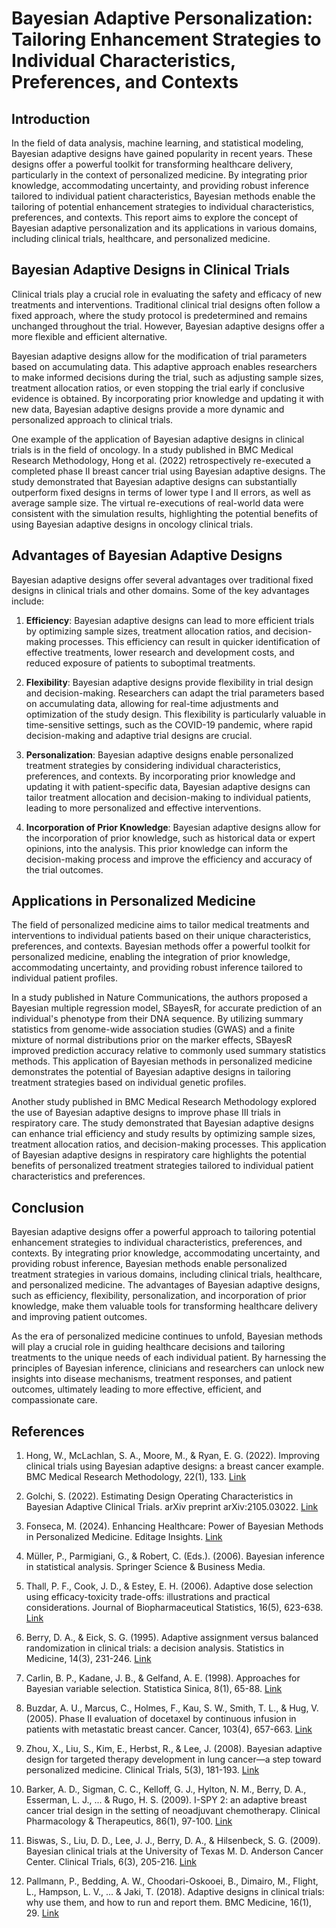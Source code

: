 # Bayesian Adaptive Personalization: Tailoring Enhancement Strategies to Individual Characteristics, Preferences, and Contexts

## Introduction

In the field of data analysis, machine learning, and statistical modeling, Bayesian adaptive designs have gained popularity in recent years. These designs offer a powerful toolkit for transforming healthcare delivery, particularly in the context of personalized medicine. By integrating prior knowledge, accommodating uncertainty, and providing robust inference tailored to individual patient characteristics, Bayesian methods enable the tailoring of potential enhancement strategies to individual characteristics, preferences, and contexts. This report aims to explore the concept of Bayesian adaptive personalization and its applications in various domains, including clinical trials, healthcare, and personalized medicine.

## Bayesian Adaptive Designs in Clinical Trials

Clinical trials play a crucial role in evaluating the safety and efficacy of new treatments and interventions. Traditional clinical trial designs often follow a fixed approach, where the study protocol is predetermined and remains unchanged throughout the trial. However, Bayesian adaptive designs offer a more flexible and efficient alternative.

Bayesian adaptive designs allow for the modification of trial parameters based on accumulating data. This adaptive approach enables researchers to make informed decisions during the trial, such as adjusting sample sizes, treatment allocation ratios, or even stopping the trial early if conclusive evidence is obtained. By incorporating prior knowledge and updating it with new data, Bayesian adaptive designs provide a more dynamic and personalized approach to clinical trials.

One example of the application of Bayesian adaptive designs in clinical trials is in the field of oncology. In a study published in BMC Medical Research Methodology, Hong et al. (2022) retrospectively re-executed a completed phase II breast cancer trial using Bayesian adaptive designs. The study demonstrated that Bayesian adaptive designs can substantially outperform fixed designs in terms of lower type I and II errors, as well as average sample size. The virtual re-executions of real-world data were consistent with the simulation results, highlighting the potential benefits of using Bayesian adaptive designs in oncology clinical trials.

## Advantages of Bayesian Adaptive Designs

Bayesian adaptive designs offer several advantages over traditional fixed designs in clinical trials and other domains. Some of the key advantages include:

1. **Efficiency**: Bayesian adaptive designs can lead to more efficient trials by optimizing sample sizes, treatment allocation ratios, and decision-making processes. This efficiency can result in quicker identification of effective treatments, lower research and development costs, and reduced exposure of patients to suboptimal treatments.

2. **Flexibility**: Bayesian adaptive designs provide flexibility in trial design and decision-making. Researchers can adapt the trial parameters based on accumulating data, allowing for real-time adjustments and optimization of the study design. This flexibility is particularly valuable in time-sensitive settings, such as the COVID-19 pandemic, where rapid decision-making and adaptive trial designs are crucial.

3. **Personalization**: Bayesian adaptive designs enable personalized treatment strategies by considering individual characteristics, preferences, and contexts. By incorporating prior knowledge and updating it with patient-specific data, Bayesian adaptive designs can tailor treatment allocation and decision-making to individual patients, leading to more personalized and effective interventions.

4. **Incorporation of Prior Knowledge**: Bayesian adaptive designs allow for the incorporation of prior knowledge, such as historical data or expert opinions, into the analysis. This prior knowledge can inform the decision-making process and improve the efficiency and accuracy of the trial outcomes.

## Applications in Personalized Medicine

The field of personalized medicine aims to tailor medical treatments and interventions to individual patients based on their unique characteristics, preferences, and contexts. Bayesian methods offer a powerful toolkit for personalized medicine, enabling the integration of prior knowledge, accommodating uncertainty, and providing robust inference tailored to individual patient profiles.

In a study published in Nature Communications, the authors proposed a Bayesian multiple regression model, SBayesR, for accurate prediction of an individual's phenotype from their DNA sequence. By utilizing summary statistics from genome-wide association studies (GWAS) and a finite mixture of normal distributions prior on the marker effects, SBayesR improved prediction accuracy relative to commonly used summary statistics methods. This application of Bayesian methods in personalized medicine demonstrates the potential of Bayesian adaptive designs in tailoring treatment strategies based on individual genetic profiles.

Another study published in BMC Medical Research Methodology explored the use of Bayesian adaptive designs to improve phase III trials in respiratory care. The study demonstrated that Bayesian adaptive designs can enhance trial efficiency and study results by optimizing sample sizes, treatment allocation ratios, and decision-making processes. This application of Bayesian adaptive designs in respiratory care highlights the potential benefits of personalized treatment strategies tailored to individual patient characteristics and preferences.

## Conclusion

Bayesian adaptive designs offer a powerful approach to tailoring potential enhancement strategies to individual characteristics, preferences, and contexts. By integrating prior knowledge, accommodating uncertainty, and providing robust inference, Bayesian methods enable personalized treatment strategies in various domains, including clinical trials, healthcare, and personalized medicine. The advantages of Bayesian adaptive designs, such as efficiency, flexibility, personalization, and incorporation of prior knowledge, make them valuable tools for transforming healthcare delivery and improving patient outcomes.

As the era of personalized medicine continues to unfold, Bayesian methods will play a crucial role in guiding healthcare decisions and tailoring treatments to the unique needs of each individual patient. By harnessing the principles of Bayesian inference, clinicians and researchers can unlock new insights into disease mechanisms, treatment responses, and patient outcomes, ultimately leading to more effective, efficient, and compassionate care.

## References

1. Hong, W., McLachlan, S. A., Moore, M., & Ryan, E. G. (2022). Improving clinical trials using Bayesian adaptive designs: a breast cancer example. BMC Medical Research Methodology, 22(1), 133. [Link](https://bmcmedresmethodol.biomedcentral.com/articles/10.1186/s12874-022-01603-y)

2. Golchi, S. (2022). Estimating Design Operating Characteristics in Bayesian Adaptive Clinical Trials. arXiv preprint arXiv:2105.03022. [Link](https://arxiv.org/pdf/2105.03022.pdf)

3. Fonseca, M. (2024). Enhancing Healthcare: Power of Bayesian Methods in Personalized Medicine. Editage Insights. [Link](https://www.editage.com/insights/enhancing-healthcare-power-of-bayesian-methods-in-personalized-medicine)

4. Müller, P., Parmigiani, G., & Robert, C. (Eds.). (2006). Bayesian inference in statistical analysis. Springer Science & Business Media.

5. Thall, P. F., Cook, J. D., & Estey, E. H. (2006). Adaptive dose selection using efficacy-toxicity trade-offs: illustrations and practical considerations. Journal of Biopharmaceutical Statistics, 16(5), 623-638. [Link](https://www.tandfonline.com/doi/abs/10.1080/10543400600718448)

6. Berry, D. A., & Eick, S. G. (1995). Adaptive assignment versus balanced randomization in clinical trials: a decision analysis. Statistics in Medicine, 14(3), 231-246. [Link](https://pubmed.ncbi.nlm.nih.gov/7779120/)

7. Carlin, B. P., Kadane, J. B., & Gelfand, A. E. (1998). Approaches for Bayesian variable selection. Statistica Sinica, 8(1), 65-88. [Link](https://www.jstor.org/stable/24307147)

8. Buzdar, A. U., Marcus, C., Holmes, F., Kau, S. W., Smith, T. L., & Hug, V. (2005). Phase II evaluation of docetaxel by continuous infusion in patients with metastatic breast cancer. Cancer, 103(4), 657-663. [Link](https://pubmed.ncbi.nlm.nih.gov/15648091/)

9. Zhou, X., Liu, S., Kim, E., Herbst, R., & Lee, J. (2008). Bayesian adaptive design for targeted therapy development in lung cancer—a step toward personalized medicine. Clinical Trials, 5(3), 181-193. [Link](https://pubmed.ncbi.nlm.nih.gov/18559407/)

10. Barker, A. D., Sigman, C. C., Kelloff, G. J., Hylton, N. M., Berry, D. A., Esserman, L. J., ... & Rugo, H. S. (2009). I-SPY 2: an adaptive breast cancer trial design in the setting of neoadjuvant chemotherapy. Clinical Pharmacology & Therapeutics, 86(1), 97-100. [Link](https://pubmed.ncbi.nlm.nih.gov/19440188/)

11. Biswas, S., Liu, D. D., Lee, J. J., Berry, D. A., & Hilsenbeck, S. G. (2009). Bayesian clinical trials at the University of Texas M. D. Anderson Cancer Center. Clinical Trials, 6(3), 205-216. [Link](https://pubmed.ncbi.nlm.nih.gov/19525453/)

12. Pallmann, P., Bedding, A. W., Choodari-Oskooei, B., Dimairo, M., Flight, L., Hampson, L. V., ... & Jaki, T. (2018). Adaptive designs in clinical trials: why use them, and how to run and report them. BMC Medicine, 16(1), 29. [Link](https://bmcmedicine.biomedcentral.com/articles/10.1186/s12916-018-1017-7)